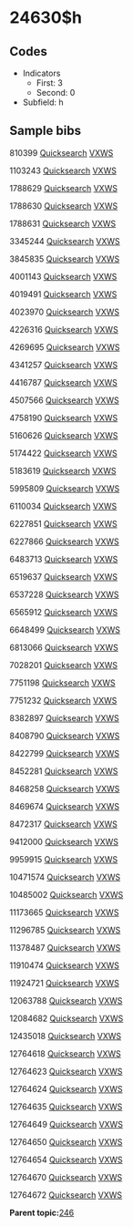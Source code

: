 # 24630$h

## Codes

-   Indicators
    -   First: 3
    -   Second: 0
-   Subfield: h

## Sample bibs

810399 [Quicksearch](https://search.library.yale.edu/catalog/810399) [VXWS](http://prodorbis.library.yale.edu:7014/vxws/GetHoldingsService?bibId=810399)

1103243 [Quicksearch](https://search.library.yale.edu/catalog/1103243) [VXWS](http://prodorbis.library.yale.edu:7014/vxws/GetHoldingsService?bibId=1103243)

1788629 [Quicksearch](https://search.library.yale.edu/catalog/1788629) [VXWS](http://prodorbis.library.yale.edu:7014/vxws/GetHoldingsService?bibId=1788629)

1788630 [Quicksearch](https://search.library.yale.edu/catalog/1788630) [VXWS](http://prodorbis.library.yale.edu:7014/vxws/GetHoldingsService?bibId=1788630)

1788631 [Quicksearch](https://search.library.yale.edu/catalog/1788631) [VXWS](http://prodorbis.library.yale.edu:7014/vxws/GetHoldingsService?bibId=1788631)

3345244 [Quicksearch](https://search.library.yale.edu/catalog/3345244) [VXWS](http://prodorbis.library.yale.edu:7014/vxws/GetHoldingsService?bibId=3345244)

3845835 [Quicksearch](https://search.library.yale.edu/catalog/3845835) [VXWS](http://prodorbis.library.yale.edu:7014/vxws/GetHoldingsService?bibId=3845835)

4001143 [Quicksearch](https://search.library.yale.edu/catalog/4001143) [VXWS](http://prodorbis.library.yale.edu:7014/vxws/GetHoldingsService?bibId=4001143)

4019491 [Quicksearch](https://search.library.yale.edu/catalog/4019491) [VXWS](http://prodorbis.library.yale.edu:7014/vxws/GetHoldingsService?bibId=4019491)

4023970 [Quicksearch](https://search.library.yale.edu/catalog/4023970) [VXWS](http://prodorbis.library.yale.edu:7014/vxws/GetHoldingsService?bibId=4023970)

4226316 [Quicksearch](https://search.library.yale.edu/catalog/4226316) [VXWS](http://prodorbis.library.yale.edu:7014/vxws/GetHoldingsService?bibId=4226316)

4269695 [Quicksearch](https://search.library.yale.edu/catalog/4269695) [VXWS](http://prodorbis.library.yale.edu:7014/vxws/GetHoldingsService?bibId=4269695)

4341257 [Quicksearch](https://search.library.yale.edu/catalog/4341257) [VXWS](http://prodorbis.library.yale.edu:7014/vxws/GetHoldingsService?bibId=4341257)

4416787 [Quicksearch](https://search.library.yale.edu/catalog/4416787) [VXWS](http://prodorbis.library.yale.edu:7014/vxws/GetHoldingsService?bibId=4416787)

4507566 [Quicksearch](https://search.library.yale.edu/catalog/4507566) [VXWS](http://prodorbis.library.yale.edu:7014/vxws/GetHoldingsService?bibId=4507566)

4758190 [Quicksearch](https://search.library.yale.edu/catalog/4758190) [VXWS](http://prodorbis.library.yale.edu:7014/vxws/GetHoldingsService?bibId=4758190)

5160626 [Quicksearch](https://search.library.yale.edu/catalog/5160626) [VXWS](http://prodorbis.library.yale.edu:7014/vxws/GetHoldingsService?bibId=5160626)

5174422 [Quicksearch](https://search.library.yale.edu/catalog/5174422) [VXWS](http://prodorbis.library.yale.edu:7014/vxws/GetHoldingsService?bibId=5174422)

5183619 [Quicksearch](https://search.library.yale.edu/catalog/5183619) [VXWS](http://prodorbis.library.yale.edu:7014/vxws/GetHoldingsService?bibId=5183619)

5995809 [Quicksearch](https://search.library.yale.edu/catalog/5995809) [VXWS](http://prodorbis.library.yale.edu:7014/vxws/GetHoldingsService?bibId=5995809)

6110034 [Quicksearch](https://search.library.yale.edu/catalog/6110034) [VXWS](http://prodorbis.library.yale.edu:7014/vxws/GetHoldingsService?bibId=6110034)

6227851 [Quicksearch](https://search.library.yale.edu/catalog/6227851) [VXWS](http://prodorbis.library.yale.edu:7014/vxws/GetHoldingsService?bibId=6227851)

6227866 [Quicksearch](https://search.library.yale.edu/catalog/6227866) [VXWS](http://prodorbis.library.yale.edu:7014/vxws/GetHoldingsService?bibId=6227866)

6483713 [Quicksearch](https://search.library.yale.edu/catalog/6483713) [VXWS](http://prodorbis.library.yale.edu:7014/vxws/GetHoldingsService?bibId=6483713)

6519637 [Quicksearch](https://search.library.yale.edu/catalog/6519637) [VXWS](http://prodorbis.library.yale.edu:7014/vxws/GetHoldingsService?bibId=6519637)

6537228 [Quicksearch](https://search.library.yale.edu/catalog/6537228) [VXWS](http://prodorbis.library.yale.edu:7014/vxws/GetHoldingsService?bibId=6537228)

6565912 [Quicksearch](https://search.library.yale.edu/catalog/6565912) [VXWS](http://prodorbis.library.yale.edu:7014/vxws/GetHoldingsService?bibId=6565912)

6648499 [Quicksearch](https://search.library.yale.edu/catalog/6648499) [VXWS](http://prodorbis.library.yale.edu:7014/vxws/GetHoldingsService?bibId=6648499)

6813066 [Quicksearch](https://search.library.yale.edu/catalog/6813066) [VXWS](http://prodorbis.library.yale.edu:7014/vxws/GetHoldingsService?bibId=6813066)

7028201 [Quicksearch](https://search.library.yale.edu/catalog/7028201) [VXWS](http://prodorbis.library.yale.edu:7014/vxws/GetHoldingsService?bibId=7028201)

7751198 [Quicksearch](https://search.library.yale.edu/catalog/7751198) [VXWS](http://prodorbis.library.yale.edu:7014/vxws/GetHoldingsService?bibId=7751198)

7751232 [Quicksearch](https://search.library.yale.edu/catalog/7751232) [VXWS](http://prodorbis.library.yale.edu:7014/vxws/GetHoldingsService?bibId=7751232)

8382897 [Quicksearch](https://search.library.yale.edu/catalog/8382897) [VXWS](http://prodorbis.library.yale.edu:7014/vxws/GetHoldingsService?bibId=8382897)

8408790 [Quicksearch](https://search.library.yale.edu/catalog/8408790) [VXWS](http://prodorbis.library.yale.edu:7014/vxws/GetHoldingsService?bibId=8408790)

8422799 [Quicksearch](https://search.library.yale.edu/catalog/8422799) [VXWS](http://prodorbis.library.yale.edu:7014/vxws/GetHoldingsService?bibId=8422799)

8452281 [Quicksearch](https://search.library.yale.edu/catalog/8452281) [VXWS](http://prodorbis.library.yale.edu:7014/vxws/GetHoldingsService?bibId=8452281)

8468258 [Quicksearch](https://search.library.yale.edu/catalog/8468258) [VXWS](http://prodorbis.library.yale.edu:7014/vxws/GetHoldingsService?bibId=8468258)

8469674 [Quicksearch](https://search.library.yale.edu/catalog/8469674) [VXWS](http://prodorbis.library.yale.edu:7014/vxws/GetHoldingsService?bibId=8469674)

8472317 [Quicksearch](https://search.library.yale.edu/catalog/8472317) [VXWS](http://prodorbis.library.yale.edu:7014/vxws/GetHoldingsService?bibId=8472317)

9412000 [Quicksearch](https://search.library.yale.edu/catalog/9412000) [VXWS](http://prodorbis.library.yale.edu:7014/vxws/GetHoldingsService?bibId=9412000)

9959915 [Quicksearch](https://search.library.yale.edu/catalog/9959915) [VXWS](http://prodorbis.library.yale.edu:7014/vxws/GetHoldingsService?bibId=9959915)

10471574 [Quicksearch](https://search.library.yale.edu/catalog/10471574) [VXWS](http://prodorbis.library.yale.edu:7014/vxws/GetHoldingsService?bibId=10471574)

10485002 [Quicksearch](https://search.library.yale.edu/catalog/10485002) [VXWS](http://prodorbis.library.yale.edu:7014/vxws/GetHoldingsService?bibId=10485002)

11173665 [Quicksearch](https://search.library.yale.edu/catalog/11173665) [VXWS](http://prodorbis.library.yale.edu:7014/vxws/GetHoldingsService?bibId=11173665)

11296785 [Quicksearch](https://search.library.yale.edu/catalog/11296785) [VXWS](http://prodorbis.library.yale.edu:7014/vxws/GetHoldingsService?bibId=11296785)

11378487 [Quicksearch](https://search.library.yale.edu/catalog/11378487) [VXWS](http://prodorbis.library.yale.edu:7014/vxws/GetHoldingsService?bibId=11378487)

11910474 [Quicksearch](https://search.library.yale.edu/catalog/11910474) [VXWS](http://prodorbis.library.yale.edu:7014/vxws/GetHoldingsService?bibId=11910474)

11924721 [Quicksearch](https://search.library.yale.edu/catalog/11924721) [VXWS](http://prodorbis.library.yale.edu:7014/vxws/GetHoldingsService?bibId=11924721)

12063788 [Quicksearch](https://search.library.yale.edu/catalog/12063788) [VXWS](http://prodorbis.library.yale.edu:7014/vxws/GetHoldingsService?bibId=12063788)

12084682 [Quicksearch](https://search.library.yale.edu/catalog/12084682) [VXWS](http://prodorbis.library.yale.edu:7014/vxws/GetHoldingsService?bibId=12084682)

12435018 [Quicksearch](https://search.library.yale.edu/catalog/12435018) [VXWS](http://prodorbis.library.yale.edu:7014/vxws/GetHoldingsService?bibId=12435018)

12764618 [Quicksearch](https://search.library.yale.edu/catalog/12764618) [VXWS](http://prodorbis.library.yale.edu:7014/vxws/GetHoldingsService?bibId=12764618)

12764623 [Quicksearch](https://search.library.yale.edu/catalog/12764623) [VXWS](http://prodorbis.library.yale.edu:7014/vxws/GetHoldingsService?bibId=12764623)

12764624 [Quicksearch](https://search.library.yale.edu/catalog/12764624) [VXWS](http://prodorbis.library.yale.edu:7014/vxws/GetHoldingsService?bibId=12764624)

12764635 [Quicksearch](https://search.library.yale.edu/catalog/12764635) [VXWS](http://prodorbis.library.yale.edu:7014/vxws/GetHoldingsService?bibId=12764635)

12764649 [Quicksearch](https://search.library.yale.edu/catalog/12764649) [VXWS](http://prodorbis.library.yale.edu:7014/vxws/GetHoldingsService?bibId=12764649)

12764650 [Quicksearch](https://search.library.yale.edu/catalog/12764650) [VXWS](http://prodorbis.library.yale.edu:7014/vxws/GetHoldingsService?bibId=12764650)

12764654 [Quicksearch](https://search.library.yale.edu/catalog/12764654) [VXWS](http://prodorbis.library.yale.edu:7014/vxws/GetHoldingsService?bibId=12764654)

12764670 [Quicksearch](https://search.library.yale.edu/catalog/12764670) [VXWS](http://prodorbis.library.yale.edu:7014/vxws/GetHoldingsService?bibId=12764670)

12764672 [Quicksearch](https://search.library.yale.edu/catalog/12764672) [VXWS](http://prodorbis.library.yale.edu:7014/vxws/GetHoldingsService?bibId=12764672)

**Parent topic:**[246](../../tags/246/246.md)

